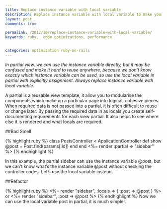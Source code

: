 ```yaml
---
title: Replace instance variable with local variable
description: Replace instance variable with local variable to make your code more optimized
layout: post
comments: true

permalink: /2012/10/replace-instance-variable-with-local-variable/
keywords: ruby,  code optimizations, performance


categories: optimization ruby-on-rails
---
```


<em>In partial view, we can use the instance variable directly, but it may be confused and make it hard to reuse anywhere, because we don’t know exactly which instance variable can be used, so use the local variable in partial with explicitly assignment. Always replace instance variable with local variable.</em>

A partial is a reusable view template, it allow you to modularise the components which make up a particular page into logical, cohesive pieces. When required data is not passed into a partial, it is often difficult to reuse or change later.
By passing the required data in as locals you create self-documenting requirements for each view partial. It also helps to see where else it is rendered and what locals are required.

##Bad Smell

{% highlight ruby %}
class PostsController < ApplicationController
  def show
    @post = Post.find(params[:id])
  end
end
<%= render :partial => "sidebar" %>
{% endhighlight %}


In this example, the partial sidebar can use the instance variable @post, but we can’t know what’s the instance variable @post without checking the controller codes. Let’s use the local variable instead.

##Refactor

{% highlight ruby %}
<%= render "sidebar", :locals => { :post => @post } %>
or
<%= render "sidebar", :post => @post %>
{% endhighlight %}
Now we can use the local variable post in partial, it is much simpler.
